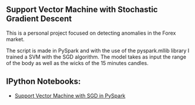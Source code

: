 ## Support Vector Machine with Stochastic Gradient Descent

This is a personal project focused on detecting anomalies in the Forex market.

The script is made in PySpark and with the use of the pyspark.mllib library I trained a SVM with the SGD algorithm.
The model takes as input the range of the body as well as the wicks of the 15 minutes candles.

## IPython Notebooks:

- [Support Vector Machine with SGD in PySpark](https://github.com/vorsatti/PySpark/blob/master/SVM%20with%20SGD%20in%20PySpark.ipynb)